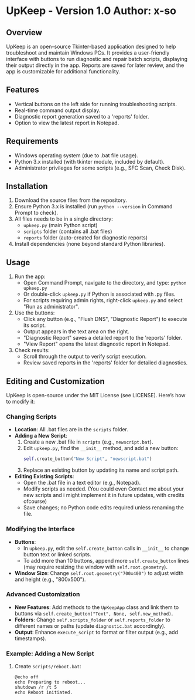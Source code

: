 UpKeep - Version 1.0
Author: x-so
=====================================

Overview
--------
UpKeep is an open-source Tkinter-based application designed to help troubleshoot and maintain Windows PCs. It provides a user-friendly interface with buttons to run diagnostic and repair batch scripts, displaying their output directly in the app. Reports are saved for later review, and the app is customizable for additional functionality.

Features
--------
- Vertical buttons on the left side for running troubleshooting scripts.
- Real-time command output display.
- Diagnostic report generation saved to a 'reports' folder.
- Option to view the latest report in Notepad.

Requirements
------------
- Windows operating system (due to .bat file usage).
- Python 3.x installed (with tkinter module, included by default).
- Administrator privileges for some scripts (e.g., SFC Scan, Check Disk).

Installation
------------
1. Download the source files from the repository.
2. Ensure Python 3.x is installed (run `python --version` in Command Prompt to check).
3. All files needs to be in a single directory:
   - `upkeep.py` (main Python script)
   - `scripts` folder (contains all .bat files)
   - `reports` folder (auto-created for diagnostic reports)
4. Install dependencies (none beyond standard Python libraries).

Usage
-----
1. Run the app:
   - Open Command Prompt, navigate to the directory, and type: `python upkeep.py`
   - Or double-click `upkeep.py` if Python is associated with .py files.
   - For scripts requiring admin rights, right-click `upkeep.py` and select "Run as administrator".
2. Use the buttons:
   - Click any button (e.g., "Flush DNS", "Diagnostic Report") to execute its script.
   - Output appears in the text area on the right.
   - "Diagnostic Report" saves a detailed report to the 'reports' folder.
   - "View Report" opens the latest diagnostic report in Notepad.
3. Check results:
   - Scroll through the output to verify script execution.
   - Review saved reports in the 'reports' folder for detailed diagnostics.

Editing and Customization
-------------------------
UpKeep is open-source under the MIT License (see LICENSE). Here’s how to modify it:

### Changing Scripts
- **Location**: All .bat files are in the `scripts` folder.
- **Adding a New Script**:
  1. Create a new .bat file in `scripts` (e.g., `newscript.bat`).
  2. Edit `upkeep.py`, find the `__init__` method, and add a new button:
     ```python
     self.create_button("New Script", "newscript.bat")
     ```
  3. Replace an existing button by updating its name and script path.
- **Editing Existing Scripts**:
  - Open the .bat file in a text editor (e.g., Notepad).
  - Modify scripts as needed. (You could even Contact me about your new scripts and i might implement it in future updates, with credits ofcourse)
  - Save changes; no Python code edits required unless renaming the file.

### Modifying the Interface
- **Buttons**:
  - In `upkeep.py`, edit the `self.create_button` calls in `__init__` to change button text or linked scripts.
  - To add more than 10 buttons, append more `self.create_button` lines (may require resizing the window with `self.root.geometry`).
- **Window Size**: Change `self.root.geometry("700x400")` to adjust width and height (e.g., "800x500").

### Advanced Customization
- **New Features**: Add methods to the `UpKeepApp` class and link them to buttons via `self.create_button("Text", None, self.new_method)`.
- **Folders**: Change `self.scripts_folder` or `self.reports_folder` to different names or paths (update `diagnostic.bat` accordingly).
- **Output**: Enhance `execute_script` to format or filter output (e.g., add timestamps).

### Example: Adding a New Script
1. Create `scripts/reboot.bat`:
   ```batch
   @echo off
   echo Preparing to reboot...
   shutdown /r /t 5
   echo Reboot initiated.
